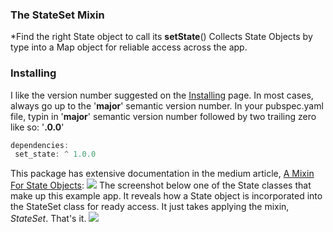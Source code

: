 ### The StateSet Mixin
*Find the right State object to call its **setState**()
Collects State Objects by type into a Map object for reliable access across the app.
### Installing
I like the version number suggested on the [Installing](https://pub.dev/packages/state_set/install) page.
In most cases, always go up to the '**major**' semantic version number. In your pubspec.yaml file, typin in '**major**' semantic version number followed by two trailing zero like so: '**.0.0**'
```javascript
dependencies:
 set_state: ^ 1.0.0
```
This package has extensive documentation in the medium article, [A Mixin For State Objects](https://andrious.medium.com/a-stateset-class-part-1-2891f1a0eea1):
[![](https://cdn-images-1.medium.com/max/2000/0*3b5Fx1sGkpz7NUuK.png)](https://andrious.medium.com/a-stateset-class-part-1-2891f1a0eea1)
The screenshot below one of the State classes that make up this example app. It reveals how a State object is incorporated into the StateSet class for ready access. It just takes applying the mixin, *StateSet*. That's it.
![](https://cdn-images-1.medium.com/max/1000/1*HE9Uaq3aE8c6PqtkQ5-eEA.png)